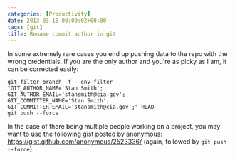 ```yaml
---
categories: [Productivity]
date: 2013-03-15 00:09:02+00:00
tags: [git]
title: Rename commit author in git
---
```


In some extremely rare cases you end up pushing data to the repo with the wrong
credentials. If you are the only author and you're as picky as I am, it can be
corrected easily:

    git filter-branch -f --env-filter
    "GIT_AUTHOR_NAME='Stan Smith';
    GIT_AUTHOR_EMAIL='stansmith@cia.gov';
    GIT_COMMITTER_NAME='Stan Smith';
    GIT_COMMITTER_EMAIL='stansmith@cia.gov';" HEAD
    git push --force

In the case of there being multiple people working on a project, you may want
to use the following gist posted by anonymous:
<https://gist.github.com/anonymous/2523336/> (again, followed by `git push
--force`).
